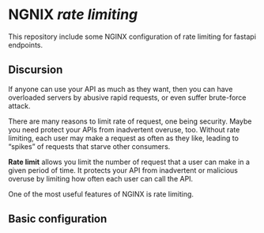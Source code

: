 # NGNIX _rate limiting_

This repository include some NGINX configuration of rate limiting for fastapi endpoints.

## Discursion

If anyone can use your API as much as they want, then you can have overloaded
servers by abusive rapid requests, or even suffer brute-force attack.

There are many reasons to limit rate of request, one being security.
Maybe you need protect your APIs from inadvertent overuse, too. Without rate
limiting, each user may make a request as often as they like,
leading to “spikes” of requests that starve other consumers.

**Rate limit** allows you limit the number of request that a user can make in a
given period of time. It protects your API from inadvertent or malicious
overuse by limiting how often each user can call the API.

One of the most useful features of NGINX is rate limiting.

## Basic configuration
